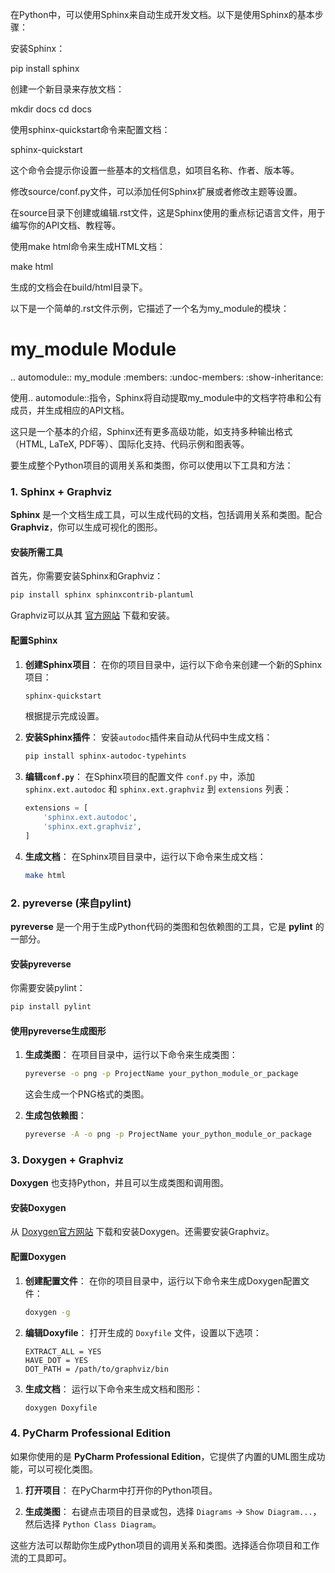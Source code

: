 在Python中，可以使用Sphinx来自动生成开发文档。以下是使用Sphinx的基本步骤：

安装Sphinx：

pip install sphinx

创建一个新目录来存放文档：

mkdir docs
cd docs

使用sphinx-quickstart命令来配置文档：

sphinx-quickstart

这个命令会提示你设置一些基本的文档信息，如项目名称、作者、版本等。

修改source/conf.py文件，可以添加任何Sphinx扩展或者修改主题等设置。

在source目录下创建或编辑.rst文件，这是Sphinx使用的重点标记语言文件，用于编写你的API文档、教程等。

使用make html命令来生成HTML文档：

make html

生成的文档会在build/html目录下。

以下是一个简单的.rst文件示例，它描述了一个名为my_module的模块：

my_module Module
===============
 
.. automodule:: my_module
   :members:
   :undoc-members:
   :show-inheritance:

使用.. automodule::指令，Sphinx将自动提取my_module中的文档字符串和公有成员，并生成相应的API文档。

这只是一个基本的介绍，Sphinx还有更多高级功能，如支持多种输出格式（HTML, LaTeX, PDF等）、国际化支持、代码示例和图表等。
























要生成整个Python项目的调用关系和类图，你可以使用以下工具和方法：

### 1. **Sphinx + Graphviz**

**Sphinx** 是一个文档生成工具，可以生成代码的文档，包括调用关系和类图。配合 **Graphviz**，你可以生成可视化的图形。

#### 安装所需工具

首先，你需要安装Sphinx和Graphviz：
```bash
pip install sphinx sphinxcontrib-plantuml
```
Graphviz可以从其 [官方网站](https://graphviz.gitlab.io/download/) 下载和安装。

#### 配置Sphinx

1. **创建Sphinx项目**：
   在你的项目目录中，运行以下命令来创建一个新的Sphinx项目：
   ```bash
   sphinx-quickstart
   ```
   根据提示完成设置。

2. **安装Sphinx插件**：
   安装`autodoc`插件来自动从代码中生成文档：
   ```bash
   pip install sphinx-autodoc-typehints
   ```

3. **编辑`conf.py`**：
   在Sphinx项目的配置文件 `conf.py` 中，添加 `sphinx.ext.autodoc` 和 `sphinx.ext.graphviz` 到 `extensions` 列表：
   ```python
   extensions = [
       'sphinx.ext.autodoc',
       'sphinx.ext.graphviz',
   ]
   ```

4. **生成文档**：
   在Sphinx项目目录中，运行以下命令来生成文档：
   ```bash
   make html
   ```

### 2. **pyreverse (来自pylint)**

**pyreverse** 是一个用于生成Python代码的类图和包依赖图的工具，它是 **pylint** 的一部分。

#### 安装pyreverse

你需要安装pylint：
```bash
pip install pylint
```

#### 使用pyreverse生成图形

1. **生成类图**：
   在项目目录中，运行以下命令来生成类图：
   ```bash
   pyreverse -o png -p ProjectName your_python_module_or_package
   ```
   这会生成一个PNG格式的类图。

2. **生成包依赖图**：
   ```bash
   pyreverse -A -o png -p ProjectName your_python_module_or_package
   ```

### 3. **Doxygen + Graphviz**

**Doxygen** 也支持Python，并且可以生成类图和调用图。

#### 安装Doxygen

从 [Doxygen官方网站](https://www.doxygen.nl/download.html) 下载和安装Doxygen。还需要安装Graphviz。

#### 配置Doxygen

1. **创建配置文件**：
   在你的项目目录中，运行以下命令来生成Doxygen配置文件：
   ```bash
   doxygen -g
   ```

2. **编辑Doxyfile**：
   打开生成的 `Doxyfile` 文件，设置以下选项：
   ```plaintext
   EXTRACT_ALL = YES
   HAVE_DOT = YES
   DOT_PATH = /path/to/graphviz/bin
   ```

3. **生成文档**：
   运行以下命令来生成文档和图形：
   ```bash
   doxygen Doxyfile
   ```

### 4. **PyCharm Professional Edition**

如果你使用的是 **PyCharm Professional Edition**，它提供了内置的UML图生成功能，可以可视化类图。

1. **打开项目**：
   在PyCharm中打开你的Python项目。

2. **生成类图**：
   右键点击项目的目录或包，选择 `Diagrams` -> `Show Diagram...`，然后选择 `Python Class Diagram`。

这些方法可以帮助你生成Python项目的调用关系和类图。选择适合你项目和工作流的工具即可。
